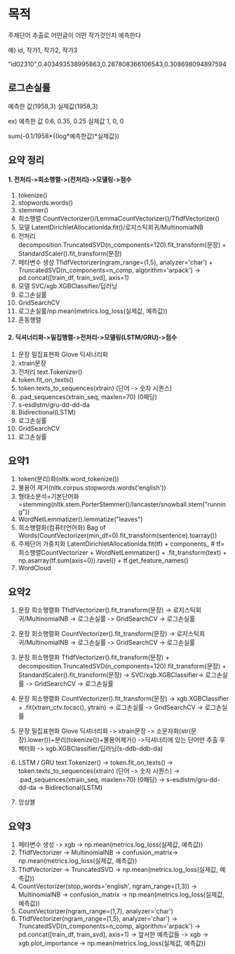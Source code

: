 # 목적
주제단어 추출로 어떤글이 어떤 작가것인지 예측한다


예) id, 작가1, 작가2, 작가3


"id02310",0.403493538995863,0.287808366106543,0.308698094897594


## 로그손실률
예측한 값(1958,3) 실제값(1958,3)


ex) 예측한 값 0.6, 0.35, 0.25  실제값 1, 0, 0


sum(-0.1/1958*{(log*예측한값)*실제값})


## 요약 정리
#### 1. 전처리->희소행렬->(전처리)->모델링->점수
1. tokenize()
2. stopwords.words()
3. stemmer() 
4. 희소행렬 CountVectorizer()/LemmaCountVectorizer()/TfidfVectorizer() 
5. 모델 LatentDirichletAllocationlda.fit()/로지스틱회귀/MultinomialNB
6. 전처리 decomposition.TruncatedSVD(n_components=120).fit_transform(문장) + StandardScaler().fit_transform(문장)
7. 메타변수 생성 TfidfVectorizer(ngram_range=(1,5), analyzer='char') + TruncatedSVD(n_components=n_comp, algorithm='arpack') -> pd.concat([train_df, train_svd], axis=1)
8. 모델 SVC/xgb.XGBClassifier/딥러닝
9. 로그손실률
10. GridSearchCV
11. 로그손실률/np.mean(metrics.log_loss(실제값, 예측값))
12. 혼동행렬
 
#### 2. 딕셔너리화->밀집행렬->전처리->모델링(LSTM/GRU)->점수
1. 문장 밀집표현화 Glove 딕셔너리화 
2. xtrain문장
3. 전처리 text.Tokenizer() 
4. token.fit_on_texts() 
5. token.texts_to_sequences(xtrain) (단어 -> 숫자 시퀀스)
6. .pad_sequences(xtrain_seq, maxlen=70) (0패딩) 
7. s-esdlstm/gru-dd-dd-da
8. Bidirectional(LSTM)
9. 로그손실률
10. GridSearchCV
11. 로그손실률



## 요약1
1. token(분리)화(nltk.word_tokenize())
2. 불용어 제거(nltk.corpus.stopwords.words('english')) 
3. 형태소분석=기본단어화=stemming(nltk.stem.PorterStemmer()/lancaster/snowball.stem("running"))
4. WordNetLemmatizer().lemmatize("leaves") 
5. 희소행렬화(컴퓨터언어화) Bag of Words(CountVectorizer(min_df=0).fit_transform(sentence).toarray())
6. 주제단어 가중치화 LatentDirichletAllocationlda.fit(tf) + components_ # tf=희소행렬CountVectorizer + WordNetLemmatizer() + .fit_transform(text) + np.asarray(tf.sum(axis=0)).ravel() + tf.get_feature_names()
7. WordCloud

## 요약2
1. 문장 희소행렬화 TfidfVectorizer().fit_transform(문장) -> 로지스틱회귀/MultinomialNB -> 로그손실률 -> GridSearchCV -> 로그손실률

2. 문장 희소행렬화 CountVectorizer().fit_transform(문장) -> 로지스틱회귀/MultinomialNB -> 로그손실률 -> GridSearchCV -> 로그손실률

3. 문장 희소행렬화 TfidfVectorizer().fit_transform(문장) + decomposition.TruncatedSVD(n_components=120).fit_transform(문장) + StandardScaler().fit_transform(문장) -> SVC/xgb.XGBClassifier-> 로그손실률 -> GridSearchCV -> 로그손실률

4. 문장 희소행렬화 CountVectorizer().fit_transform(문장) -> xgb.XGBClassifier + .fit(xtrain_ctv.tocsc(), ytrain) -> 로그손실률 -> GridSearchCV -> 로그손실률

5. 문장 밀집표현화 Glove 딕셔너리화 -> xtrain문장 -> 소문자화(str(문장).lower())+분리(tokenize())+불용어제거() ->딕셔너리에 있는 단어만 추출 후 벡터화 -> xgb.XGBClassifier/딥러닝(s-ddb-ddb-da)

6. LSTM / GRU
text.Tokenizer() -> token.fit_on_texts() -> token.texts_to_sequences(xtrain) (단어 -> 숫자 시퀀스) -> .pad_sequences(xtrain_seq, maxlen=70) (0패딩) -> s-esdlstm/gru-dd-dd-da -> Bidirectional(LSTM)

7. 앙상블

## 요약3
1. 메타변수 생성 -> xgb -> np.mean(metrics.log_loss(실제값, 예측값))
2. TfidfVectorizer -> MultinomialNB -> confusion_matrix-> np.mean(metrics.log_loss(실제값, 예측값))
3. TfidfVectorizer -> TruncatedSVD -> np.mean(metrics.log_loss(실제값, 예측값))
4. CountVectorizer(stop_words='english', ngram_range=(1,3)) -> MultinomialNB -> confusion_matrix -> np.mean(metrics.log_loss(실제값, 예측값))
5. CountVectorizer(ngram_range=(1,7), analyzer='char')
6. TfidfVectorizer(ngram_range=(1,5), analyzer='char') -> TruncatedSVD(n_components=n_comp, algorithm='arpack') -> pd.concat([train_df, train_svd], axis=1) -> 앞서한 예측값들 -> xgb -> xgb.plot_importance -> np.mean(metrics.log_loss(실제값, 예측값))
